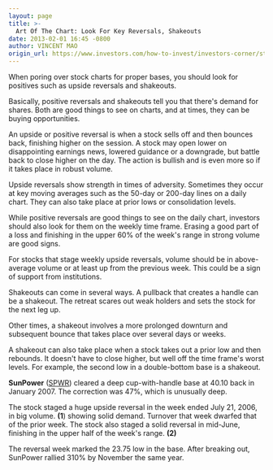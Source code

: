 ```yaml
---
layout: page
title: >-
  Art Of The Chart: Look For Key Reversals, Shakeouts
date: 2013-02-01 16:45 -0800
author: VINCENT MAO
origin_url: https://www.investors.com/how-to-invest/investors-corner/stock-market-investing-reversal-shakeout-chart/
---
```


When poring over stock charts for proper bases, you should look for positives such as upside reversals and shakeouts.

Basically, positive reversals and shakeouts tell you that there's demand for shares. Both are good things to see on charts, and at times, they can be buying opportunities.

An upside or positive reversal is when a stock sells off and then bounces back, finishing higher on the session. A stock may open lower on disappointing earnings news, lowered guidance or a downgrade, but battle back to close higher on the day. The action is bullish and is even more so if it takes place in robust volume.

Upside reversals show strength in times of adversity. Sometimes they occur at key moving averages such as the 50-day or 200-day lines on a daily chart. They can also take place at prior lows or consolidation levels.

While positive reversals are good things to see on the daily chart, investors should also look for them on the weekly time frame. Erasing a good part of a loss and finishing in the upper 60% of the week's range in strong volume are good signs.

For stocks that stage weekly upside reversals, volume should be in above-average volume or at least up from the previous week. This could be a sign of support from institutions.

Shakeouts can come in several ways. A pullback that creates a handle can be a shakeout. The retreat scares out weak holders and sets the stock for the next leg up.

Other times, a shakeout involves a more prolonged downturn and subsequent bounce that takes place over several days or weeks.

A shakeout can also take place when a stock takes out a prior low and then rebounds. It doesn't have to close higher, but well off the time frame's worst levels. For example, the second low in a double-bottom base is a shakeout.

**SunPower** ([SPWR](https://research.investors.com/quote.aspx?symbol=SPWR)) cleared a deep cup-with-handle base at 40.10 back in January 2007. The correction was 47%, which is unusually deep.

The stock staged a huge upside reversal in the week ended July 21, 2006, in big volume. **(1**) showing solid demand. Turnover that week dwarfed that of the prior week. The stock also staged a solid reversal in mid-June, finishing in the upper half of the week's range. **(2)**

The reversal week marked the 23.75 low in the base. After breaking out, SunPower rallied 310% by November the same year.
